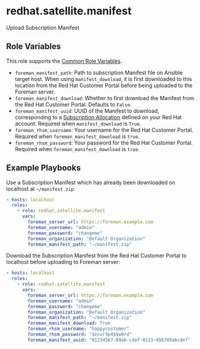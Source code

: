 redhat.satellite.manifest
===========================

Upload Subscription Manifest

Role Variables
--------------

This role supports the [Common Role Variables](https://github.com/theforeman/foreman-ansible-modules/blob/develop/README.md#common-role-variables).

- `foreman_manifest_path`: Path to subscription Manifest file on Ansible target host. When using `manifest_download`, it is first downloaded to this location from the Red Hat Customer Portal before being uploaded to the Foreman server.
- `foreman_manifest_download`: Whether to first download the Manifest from the Red Hat Customer Portal. Defaults to `False`.
- `foreman_manifest_uuid`: UUID of the Manifest to download, corresponding to a [Subscription Allocation](https://access.redhat.com/management/subscription_allocations) defined on your Red Hat account. Required when `manifest_download` is `True`.
- `foreman_rhsm_username`: Your username for the Red Hat Customer Portal. Required when `foreman_manifest_download` is `true`.
- `foreman_rhsm_password`: Your password for the Red Hat Customer Portal. Required when `foreman_manifest_download` is `true`.

Example Playbooks
-----------------

Use a Subscription Manifest which has already been downloaded on localhost at `~/manifest.zip`:

```yaml
- hosts: localhost
  roles:
    - role: redhat.satellite.manifest
      vars:
        foreman_server_url: https://foreman.example.com
        foreman_username: "admin"
        foreman_password: "changeme"
        foreman_organization: "Default Organization"
        foreman_manifest_path: "~/manifest.zip"
```

Download the Subscription Manifest from the Red Hat Customer Portal to localhost before uploading to Foreman server:

```yaml
- hosts: localhost
  roles:
    - role: redhat.satellite.manifest
      vars:
        foreman_server_url: https://foreman.example.com
        foreman_username: "admin"
        foreman_password: "changeme"
        foreman_organization: "Default Organization"
        foreman_manifest_path: "~/manifest.zip"
        foreman_manifest_download: True
        foreman_rhsm_username: "happycustomer"
        foreman_rhsm_password: "$ecur3p4$$w0rd"
        foreman_manifest_uuid: "01234567-89ab-cdef-0123-456789abcdef"
```
